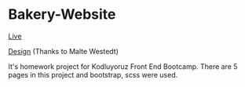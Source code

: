 # Bakery-Website

<a href="https://bakery-website-khaki.vercel.app/">Live</a>

<a href="https://dribbble.com/shots/2847987-The-Bakery-Website-Free-PSD">Design</a> (Thanks to Malte Westedt)

It's homework project for Kodluyoruz Front End Bootcamp. There are 5 pages in this project and bootstrap, scss were used.
